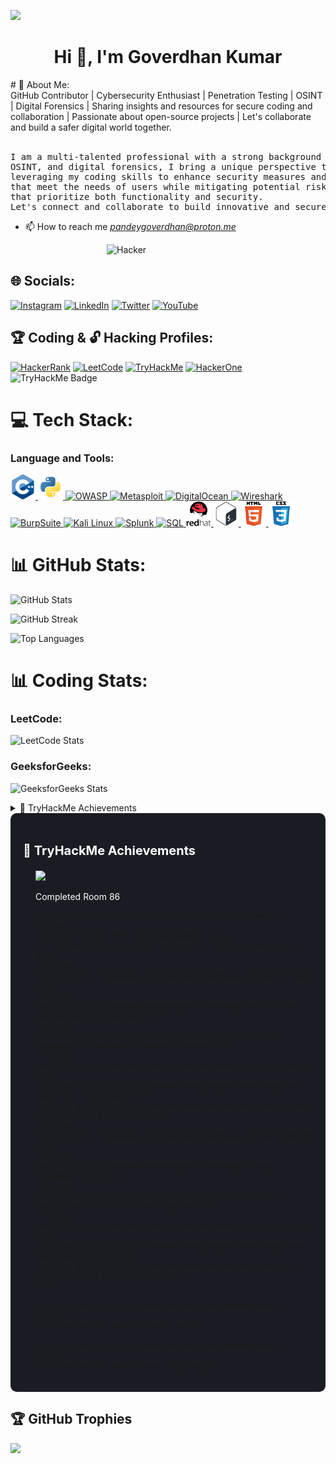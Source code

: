 [![](https://visitcount.itsvg.in/api?id=wh04m1i&icon=0&color=10)](https://visitcount.itsvg.in)
<h1 align="center">Hi 👋, I'm Goverdhan Kumar</h1>
# 💫 About Me: <br>
 GitHub Contributor | Cybersecurity Enthusiast | Penetration Testing | OSINT | Digital Forensics | Sharing insights and resources for secure coding and collaboration | Passionate about open-source projects | Let's collaborate and build a safer digital world together. <br><br>
<pre>I am a multi-talented professional with a strong background in cybersecurity, coding, and software development.With expertise in penetration testing,
OSINT, and digital forensics, I bring a unique perspective to my coding projects. As a GitHub contributor, I actively contribute to open-source projects,
leveraging my coding skills to enhance security measures and promote collaboration. I am passionate about creating secure and efficient software solutions
that meet the needs of users while mitigating potential risks. By combining my knowledge of cybersecurity and coding, I strive to develop robust applications
that prioritize both functionality and security. 
Let's connect and collaborate to build innovative and secure software solutions together. </pre>

- 📫 How to reach me *pandeygoverdhan@proton.me*

<img align="right" alt="Hacker" width="350" src= "https://media.tenor.com/images/b09a5c53026b5b30935947f380107bdc/tenor.gif"><br>

## 🌐 Socials:
[![Instagram](https://img.shields.io/badge/Instagram-%23E4405F.svg?logo=Instagram&logoColor=white)](https://instagram.com/pan_goverdhan) [![LinkedIn](https://img.shields.io/badge/LinkedIn-%230077B5.svg?logo=linkedin&logoColor=white)](https://linkedin.com/in/https://www.linkedin.com/in/goverdhankumar/) [![Twitter](https://img.shields.io/badge/Twitter-%231DA1F2.svg?logo=Twitter&logoColor=white)](https://twitter.com/P__Goverdhan_) [![YouTube](https://img.shields.io/badge/YouTube-red?logo=youtube&logoColor=white)](https://www.youtube.com/@G0V3RDH4N/) 
<br>

## 🏆 Coding & 🔓 Hacking Profiles:
[![HackerRank](https://img.shields.io/badge/HackerRank-2EC866?style=flat-square&logo=hackerrank&logoColor=white)](https://www.hackerrank.com/goverdhan_kumar1?hr_r=1)
[![LeetCode](https://img.shields.io/badge/LeetCode-FFA116?style=flat-square&logo=leetcode&logoColor=white)](https://leetcode.com/pandeygoverdhan/)
[![TryHackMe](https://img.shields.io/badge/TryHackMe-%23000000.svg?style=flat-square&logo=tryhackme&logoColor=white)](https://tryhackme.com/p/pangoverdhan)
[![HackerOne](https://img.shields.io/badge/HackerOne-%23000000.svg?style=flat-square&logo=hackerone&logoColor=white)](https://hackerone.com/whoami1001)
<br>
![TryHackMe Badge](https://tryhackme-badges.s3.amazonaws.com/pangoverdhan.png)

# 💻 Tech Stack:
<h3 align="left">Language and Tools:</h3>
<p align="left">
  <a href="https://www.cplusplus.com/" target="_blank" rel="noreferrer">
    <img src="https://raw.githubusercontent.com/devicons/devicon/master/icons/cplusplus/cplusplus-original.svg" alt="C++" width="40" height="40"/>
  </a>
  <a href="https://www.python.org/" target="_blank" rel="noreferrer">
    <img src="https://raw.githubusercontent.com/devicons/devicon/master/icons/python/python-original.svg" alt="Python" width="40" height="40"/>
  </a>

  <a href="https://www.owasp.org/" target="_blank" rel="noreferrer">
    <img src="https://jowasp.github.io/images/owasp_logo_icon.png" alt="OWASP" width="40" height="40"/>
  </a>
  <a href="https://www.metasploit.com/" target="_blank" rel="noreferrer">
    <img src="https://gitlab.com/uploads/-/system/project/avatar/11903880/kali-metasploit-framework.png" alt="Metasploit" width="40" height="40"/>
  </a>
  <a href="https://www.digitalocean.com/" target="_blank" rel="noreferrer">
    <img src="https://www.vectorlogo.zone/logos/digitalocean/digitalocean-icon.svg" alt="DigitalOcean" width="40" height="40"/>
  </a>
  <a href="https://www.wireshark.org/" target="_blank" rel="noreferrer">
    <img src="https://www.vectorlogo.zone/logos/wireshark/wireshark-icon.svg" alt="Wireshark" width="40" height="40"/>
  </a>
  <a href="https://portswigger.net/burp" target="_blank" rel="noreferrer">
    <img src="https://i-loadzone.com/wp-content/uploads/2020/01/Burp-Suite.png" alt="BurpSuite" width="40" height="40"/>
  </a>
  <a href="https://www.kali.org/" target="_blank" rel="noreferrer">
    <img src="https://seeklogo.com/images/K/kali-linux-logo-5A3B1D1555-seeklogo.com.png" alt="Kali Linux" width="40" height="40"/>
  </a>
  <a href="https://www.splunk.com/" target="_blank" rel="noreferrer">
    <img src="https://www.splunk.com/content/dam/splunk2/images/Planet-Splunk.png" alt="Splunk" width="40" height="40"/>
  </a>
  <a href="https://www.postgresql.org/" target="_blank" rel="noreferrer">
    <img src="https://upload.wikimedia.org/wikipedia/commons/2/29/Postgresql_elephant.svg" alt="SQL" width="40" height="40"/>
  </a>
  <a href="https://www.redhat.com/" target="_blank" rel="noreferrer">
    <img src="https://raw.githubusercontent.com/devicons/devicon/master/icons/redhat/redhat-original-wordmark.svg" alt="Red Hat" width="40" height="40"/>
  </a>
 <a href="https://www.gnu.org/software/bash/" target="_blank" rel="noreferrer">
    <img src="https://raw.githubusercontent.com/devicons/devicon/master/icons/bash/bash-original.svg" alt="Bash" width="40" height="40"/>
  </a>
 <a href="https://www.html.com/" target="_blank" rel="noreferrer">
    <img src="https://raw.githubusercontent.com/devicons/devicon/master/icons/html5/html5-original-wordmark.svg" alt="HTML" width="40" height="40"/>
  </a>
  <a href="https://www.w3schools.com/css/" target="_blank" rel="noreferrer">
    <img src="https://raw.githubusercontent.com/devicons/devicon/master/icons/css3/css3-original-wordmark.svg" alt="CSS" width="40" height="40"/>
  </a>
 
</p>

# 📊 GitHub Stats:

![GitHub Stats](https://github-readme-stats.vercel.app/api?username=wh04m1i&theme=dark&hide_border=false&include_all_commits=true&count_private=true)

![GitHub Streak](https://github-readme-streak-stats.herokuapp.com/?user=wh04m1i&theme=dark&hide_border=false)

![Top Languages](https://github-readme-stats.vercel.app/api/top-langs/?username=wh04m1i&theme=dark&hide_border=false&include_all_commits=true&count_private=true&layout=compact)


# 📊 Coding Stats:

### LeetCode:
![LeetCode Stats](https://leetcode-stats-six.vercel.app/api?username=pandeygoverdhan&theme=dark)

### GeeksforGeeks:
![GeeksforGeeks Stats](https://geeksforgeeks-stats.vercel.app/api?username=wh04m1&theme=dark)

<details>
  <summary>🎯 TryHackMe Achievements</summary>
  
  🔭 I'm currently exploring the exciting world of cybersecurity through TryHackMe.

  🌟 My achievements:
  - Completed Room 86
  - Earned Badges:
    - [Wireshark](https://tryhackme.com/pangoverdhan/badges/wireshark)
    - [World Wide Web](https://tryhackme.com/pangoverdhan/badges/world-wide-web)
    - [Network Fundamentals](https://tryhackme.com/pangoverdhan/badges/network-fundamentals)
    - [Blue](https://tryhackme.com/pangoverdhan/badges/blue)
    - [Mr. Robot](https://tryhackme.com/pangoverdhan/badges/mr-robot)
    - [Hash Cracker](https://tryhackme.com/pangoverdhan/badges/hash-cracker)
    - [OHSINT](https://tryhackme.com/pangoverdhan/badges/ohsint)
    - [OWASP-10](https://tryhackme.com/pangoverdhan/badges/owasp-10)
    - [Intro to Pentesting](https://tryhackme.com/pangoverdhan/badges/intro-to-pentesting)
    - [Terminaled](https://tryhackme.com/pangoverdhan/badges/terminaled)
    - [Web Fund](https://tryhackme.com/pangoverdhan/badges/web-fund)
    - [30-Day Streak](https://tryhackme.com/pangoverdhan/badges/30-day-streak)

  🚀 Level: 9
  🏆 Rank: Top 1%

  Stay tuned for more updates as I continue my journey in TryHackMe!
</details>


<div style="background-color: #1A1C23; padding: 20px; border-radius: 10px;">
  <h3 style="color: #FFF; font-size: 20px; font-weight: bold;">🎯 TryHackMe Achievements</h3>

  <div style="margin-left: 20px; margin-top: 10px;">
    <img src="https://img.icons8.com/color/48/000000/medal2--v1.png"/>
    <p style="color: #FFF;">Completed Room 86</p>

    <img src="https://img.icons8.com/color/48/000000/medal2--v1.png"/>
    <p style="color: #FFF;">Earned Badges:</p>
    <ul style="list-style-type: none; color: #FFF; padding-left: 0;">
      <li><a href="https://tryhackme.com/pangoverdhan/badges/wireshark">Wireshark</a></li>
      <li><a href="https://tryhackme.com/pangoverdhan/badges/world-wide-web">World Wide Web</a></li>
      <li><a href="https://tryhackme.com/pangoverdhan/badges/network-fundamentals">Network Fundamentals</a></li>
      <li><a href="https://tryhackme.com/pangoverdhan/badges/blue">Blue</a></li>
      <li><a href="https://tryhackme.com/pangoverdhan/badges/mr-robot">Mr. Robot</a></li>
      <li><a href="https://tryhackme.com/pangoverdhan/badges/hash-cracker">Hash Cracker</a></li>
      <li><a href="https://tryhackme.com/pangoverdhan/badges/ohsint">OHSINT</a></li>
      <li><a href="https://tryhackme.com/pangoverdhan/badges/owasp-10">OWASP-10</a></li>
      <li><a href="https://tryhackme.com/pangoverdhan/badges/intro-to-pentesting">Intro to Pentesting</a></li>
      <li><a href="https://tryhackme.com/pangoverdhan/badges/terminaled">Terminaled</a></li>
      <li><a href="https://tryhackme.com/pangoverdhan/badges/web-fund">Web Fund</a></li>
      <li><a href="https://tryhackme.com/pangoverdhan/badges/30-day-streak">30-Day Streak</a></li>
    </ul>

    <img src="https://img.icons8.com/color/48/000000/medal2--v1.png"/>
    <p style="color: #FFF;">Level: 9</p>

    <img src="https://img.icons8.com/color/48/000000/medal2--v1.png"/>
    <p style="color: #FFF;">Rank: Top 1%</p>
  </div>
</div>


## 🏆 GitHub Trophies
![](https://github-profile-trophy.vercel.app/?username=wh04m1i&theme=radical&no-frame=false&no-bg=true&margin-w=4)
